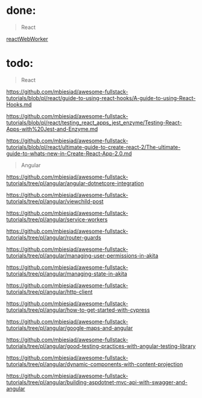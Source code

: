 # done:
>React

[reactWebWorker](https://github.com/mbiesiad/awesome-fullstack-tutorials/new/pl)

# todo:
>React

https://github.com/mbiesiad/awesome-fullstack-tutorials/blob/pl/react/guide-to-using-react-hooks/A-guide-to-using-React-Hooks.md

https://github.com/mbiesiad/awesome-fullstack-tutorials/blob/pl/react/testing_react_apps_jest_enzyme/Testing-React-Apps-with%20Jest-and-Enzyme.md

https://github.com/mbiesiad/awesome-fullstack-tutorials/blob/pl/react/ultimate-guide-to-create-react-2/The-ultimate-guide-to-whats-new-in-Create-React-App-2.0.md

>Angular

https://github.com/mbiesiad/awesome-fullstack-tutorials/tree/pl/angular/angular-dotnetcore-integration

https://github.com/mbiesiad/awesome-fullstack-tutorials/tree/pl/angular/viewchild-post

https://github.com/mbiesiad/awesome-fullstack-tutorials/tree/pl/angular/service-workers

https://github.com/mbiesiad/awesome-fullstack-tutorials/tree/pl/angular/router-guards

https://github.com/mbiesiad/awesome-fullstack-tutorials/tree/pl/angular/managing-user-permissions-in-akita

https://github.com/mbiesiad/awesome-fullstack-tutorials/tree/pl/angular/managing-state-in-akita

https://github.com/mbiesiad/awesome-fullstack-tutorials/tree/pl/angular/http-client

https://github.com/mbiesiad/awesome-fullstack-tutorials/tree/pl/angular/how-to-get-started-with-cypress

https://github.com/mbiesiad/awesome-fullstack-tutorials/tree/pl/angular/google-maps-and-angular

https://github.com/mbiesiad/awesome-fullstack-tutorials/tree/pl/angular/good-testing-practices-with-angular-testing-library

https://github.com/mbiesiad/awesome-fullstack-tutorials/tree/pl/angular/dynamic-components-with-content-projection

https://github.com/mbiesiad/awesome-fullstack-tutorials/tree/pl/angular/building-aspdotnet-mvc-api-with-swagger-and-angular

